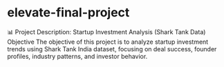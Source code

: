# elevate-final-project
📊 Project Description: Startup Investment Analysis (Shark Tank Data) Objective  The objective of this project is to analyze startup investment trends using Shark Tank India dataset, focusing on deal success, founder profiles, industry patterns, and investor behavior. 
